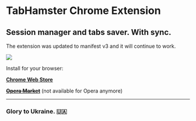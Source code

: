 TabHamster Chrome Extension
===========================

Session manager and tabs saver. With sync.
------------------------------------------

The extension was updated to manifest v3 and it will continue to work.

![](https://raw.githubusercontent.com/onikienko/TabHamster/master/img/ext_icons/128.png)  

Install for your browser:

**[Chrome Web Store](https://chrome.google.com/webstore/detail/tabhamster/mkfjjmjmnplabnplceaekkjcmdddokee)**

~~**[Opera Market](https://addons.opera.com/extensions/details/tabhamster/)**~~ (not available for Opera anymore)

------------------------

### Glory to Ukraine. 🇺🇦
